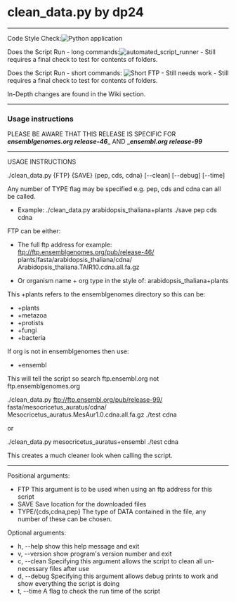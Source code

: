 # clean_data.py by dp24
---
Code Style Check:![Python application](https://github.com/DLBPointon/gEVAL_cleaner/workflows/Python%20application/badge.svg?branch=master)

Does the Script Run - long commands:![automated_script_runner](https://github.com/DLBPointon/gEVAL_cleaner/workflows/automated_script_runner/badge.svg?branch=master) - Still requires a final check to test for contents of folders.

Does the Script Run - short commands: ![Short FTP - Still needs work](https://github.com/DLBPointon/gEVAL_cleaner/workflows/Short%20FTP%20-%20Still%20needs%20work/badge.svg?branch=master) - Still requires a final check to test for contents of folders.

In-Depth changes are found in the Wiki section.

---
### Usage instructions

PLEASE BE AWARE THAT THIS RELEASE IS SPECIFIC FOR __***ensemblgenomes.org release-46***___ AND ___***ensembl.org release-99***__

-------------------------------------------------------------
USAGE INSTRUCTIONS

./clean_data.py {FTP} {SAVE} {pep, cds, cdna}
                 [--clean] [--debug] [--time]

Any number of TYPE flag may be specified e.g.
pep, cds and cdna can all be called.
- Example:
./clean_data.py arabidopsis_thaliana+plants ./save pep cds cdna

FTP can be either:
- The full ftp address for example:
        ftp://ftp.ensemblgenomes.org/pub/release-46/
        plants/fasta/arabidopsis_thaliana/cdna/
        Arabidopsis_thaliana.TAIR10.cdna.all.fa.gz

- Or organism name + org type in the style of:
        arabidopsis_thaliana+plants

This +plants refers to the ensemblgenomes directory so this can be:
- +plants
- +metazoa
- +protists
- +fungi
- +bacteria

If org is not in ensemblgenomes then use:
- +ensembl

This will tell the script so search ftp.ensembl.org not ftp.ensemblgenomes.org

./clean_data.py ftp://ftp.ensembl.org/pub/release-99/
                fasta/mesocricetus_auratus/cdna/
                Mesocricetus_auratus.MesAur1.0.cdna.all.fa.gz
                ./test cdna

or

./clean_data.py mesocricetus_auratus+ensembl ./test cdna

This creates a much cleaner look when calling the script.


-------------------------------------------------------------

Positional arguments:
- FTP                      This argument is to be used when using an ftp address
                           for this script
- SAVE                     Save location for the downloaded files
- TYPE/{cds,cdna,pep}      The type of DATA contained in the file, any number of these can be chosen.

Optional arguments:
- h, --help          show this help message and exit
- v, --version       show program's version number and exit
- c, --clean         Specifying this argument allows the script to clean all
                     un-necessary files after use
- d, --debug         Specifying this argument allows debug prints to work and
                     show everything the script is doing
- t, --time          A flag to check the run time of the script

